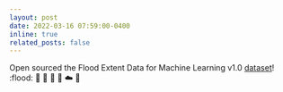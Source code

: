 ```yaml
---
layout: post
date: 2022-03-16 07:59:00-0400
inline: true
related_posts: false
---
```


Open sourced the Flood Extent Data for Machine Learning v1.0 [dataset](https://mlhub.earth/10.34911/rdnt.ebk43x)! :flood: :tada: :satellite: :floppy_disk: :open_file_folder: :cloud: :tada:
